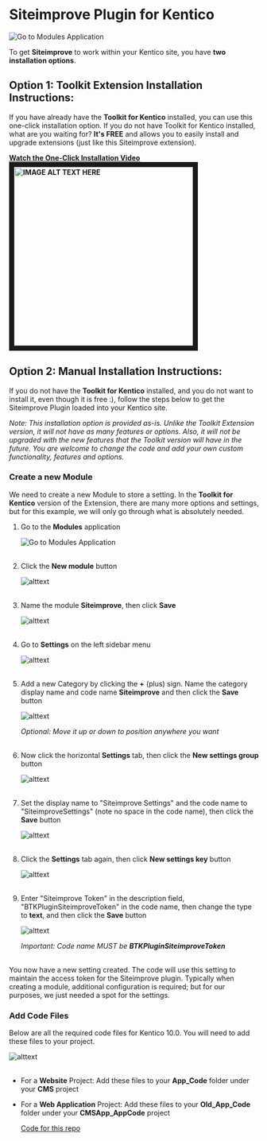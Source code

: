 # Siteimprove Plugin for Kentico
![Go to Modules Application](https://www.bizstream.com/KENTICO-BIZSTREAM/media/Siteimprove-Git/siteimprove-sample-usage.png)

To get **Siteimprove** to work within your Kentico site, you have **two installation options**.

## Option 1: Toolkit Extension Installation Instructions:
If you have already have the **Toolkit for Kentico** installed, you can use this one-click installation option. If you do not have Toolkit for Kentico installed, what are you waiting for? **It's FREE** and allows you to easily install and upgrade extensions (just like this Siteimprove extension).

**<a href="https://www.youtube.com/watch?v=bVL35Jmoivo" target="_blank">Watch the One-Click Installation Video</a>
<br/><a href="https://www.youtube.com/watch?v=bVL35Jmoivo" target="_blank"><img src="https://www.bizstream.com/KENTICO-BIZSTREAM/media/Siteimprove-Git/install-video.png" alt="IMAGE ALT TEXT HERE" width="360" border="10" /></a>**


## Option 2: Manual Installation Instructions:
If you do not have the **Toolkit for Kentico** installed, and you do not want to install it, even though it is free :), follow the steps below to get the Siteimprove Plugin loaded into your Kentico site.

*Note: This installation option is provided as-is. Unlike the Toolkit Extension version, it will not have as many features or options. Also, it will not be upgraded with the new features that the Toolkit version will have in the future. You are welcome to change the code and add your own custom functionality, features and options.*


### Create a new **Module**

We need to create a new Module to store a setting. In the **Toolkit for Kentico** version of the Extension, there are many more options and settings, but for this example, we will only go through what is absolutely needed.

1. Go to the **Modules** application

   ![Go to Modules Application](https://www.bizstream.com/KENTICO-BIZSTREAM/media/Siteimprove-Git/GoToModulesApp.PNG)
   <br/><br/>

2. Click the **New module** button

   ![alttext](https://www.bizstream.com/KENTICO-BIZSTREAM/media/Siteimprove-Git/ClickNewModule.PNG)
   <br/><br/>

3. Name the module **Siteimprove**, then click **Save**

   ![alttext](https://www.bizstream.com/KENTICO-BIZSTREAM/media/Siteimprove-Git/NameTheModule.PNG)
   <br/><br/>

4. Go to **Settings** on the left sidebar menu

   ![alttext](https://www.bizstream.com/KENTICO-BIZSTREAM/media/Siteimprove-Git/GoToSettingsVerticalTab.PNG)
   <br/><br/>

5. Add a new Category by clicking the **+** (plus) sign. Name the category display name and code name **Siteimprove** and then click the **Save** button

   ![alttext](https://www.bizstream.com/KENTICO-BIZSTREAM/media/Siteimprove-Git/CreateSettingsCategory.PNG)

   *Optional: Move it up or down to position anywhere you want*
   <br/><br/>

6. Now click the horizontal **Settings** tab, then click the **New settings group** button

   ![alttext](https://www.bizstream.com/KENTICO-BIZSTREAM/media/Siteimprove-Git/NewSettingsGroup.PNG)
   <br/><br/>

7. Set the display name to "Siteimprove Settings" and the code name to "SiteimproveSettings" (note no space in the code name), then click the **Save** button

   ![alttext](https://www.bizstream.com/KENTICO-BIZSTREAM/media/Siteimprove-Git/CreateSettingsGroup.PNG)
   <br/><br/>

8. Click the **Settings** tab again, then click **New settings key** button

   ![alttext](https://www.bizstream.com/KENTICO-BIZSTREAM/media/Siteimprove-Git/ClickNewSettingsKey.PNG)
   <br/><br/>

9. Enter "Siteimprove Token" in the description field, "BTKPluginSiteimproveToken" in the code name, then change the type to **text**, and then click the **Save** button

   ![alttext](https://www.bizstream.com/KENTICO-BIZSTREAM/media/Siteimprove-Git/NewSettingsKey.PNG)

   *Important: Code name MUST be **BTKPluginSiteimproveToken***
   <br/><br/>

You now have a new setting created. The code will use this setting to maintain the access token for the Siteimprove plugin. Typically when creating a module, additional configuration is required; but for our purposes, we just needed a spot for the settings.


### Add Code Files
Below are all the required code files for Kentico 10.0. You will need to add these files to your project.

![alttext](https://www.bizstream.com/KENTICO-BIZSTREAM/media/Siteimprove-Git/FileList.PNG)
<br/><br/>

* For a **Website** Project:
  Add these files to your **App_Code** folder under your **CMS** project

* For a **Web Application** Project:
  Add these files to your **Old_App_Code** folder under your **CMSApp_AppCode** project

   [Code for this repo](https://github.com/bizstream-markschmidt/siteimprove-for-kentico/tree/master/App_Code)
